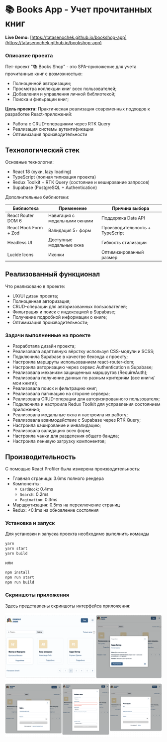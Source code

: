 # 📚 Books App - Учет прочитанных книг
**Live Demo:** [https://tatasenochek.github.io/bookshop-app](https://tatasenochek.github.io/bookshop-app)

### Описание проекта

Пет-проект "📚 Books Shop" - это SPA-приложение для учета прочитанных книг с возможностью:
- Полноценной авторизации;
- Просмотра коллекции книг всех пользователей;
- Добавления и управления личной библиотекой;
- Поиска и фильрации книг;

**Цель проекта:** Практическая реализация современных подходов к разработке React-приложений:
- Работа с CRUD-операциями через RTK Query
- Реализация системы аутентификации
- Оптимизация производительности

## Технологический стек

Основные технологии:
- React 18 (хуки, lazy loading)
- TypeScript (полная типизация проекта)
- Redux Toolkit + RTK Query (состояние и кеширование запросов)
- Supabase (PostgreSQL + Authentication)

Дополнительные библиотеки:

| Библиотека          | Применение                          | Причина выбора                     |
|---------------------|------------------------------------|-----------------------------------|
| React Router DOM 6   | Навигация с модальными окнами       | Поддержка Data API                |
| React Hook Form + Zod| Валидация 5+ форм                   | Производительность + TypeScript   |
| Headless UI          | Доступные модальные окна            | Гибкость стилизации               |
| Lucide Icons        | Иконки                              | Оптимизированный размер           |

## Реализованный функционал

Что реализовано в проекте:
- UX/UI дизан проекта;
- Полноценная авторизация;
- CRUD-операции для авторизованных пользователей;
- Фильтрация и поиск с индексацией в Supabase;
- Получение подробной информации о книге;
- Оптимизация производительности; 
 
### Задачи выполненные на проекте

- Разработала дизайн проекта;
- Реализовала адаптивную вёрстку используя CSS-модули и SCSS;
- Подключила Supabase в качестве бекэнда к проекту;
- Настроила маршруты использованием react-router-dom;
- Настроила авторизацию через сервис Authentication в Supabase;
- Реализовала механизм защищенных маршрутов (RequireAuth);
- Реализовала получение данных по разным критериям (все книги/ мои книги);
- Реализовала поиск и фильтрацию книг;
- Реализовала пагинацию на стороне сервера;
- Реализовала CRUD-операции для авторизированного пользователя;
- Подключила и настроила Redux Toolkit для усправления состоянием приложения;
- Реализовала модальные окна и настроила их работу;
- Реализовала взаимодействие с Supabase через RTK Query;
- Настроила кэширование и инвалидацию;
- Реализовала валидацию всех форм;
- Настроила чанки для разделения общего бандла;
- Настроила ленивую загрузку компонентов;

## Производительность

С помощью React Profiler была измерена производительность:
- Главная страница: 3.6ms полного рендера
- Компоненты:
  - `CardBook`: 0.4ms
  - `Search`: 0.2ms 
  - `Pagination`: 0.3ms
- Маршрутизация: 0.5ms на переключение страниц
- Redux: <0.1ms на обновление состояния

### Установка и запуск

Для установки и запуска проекта необходимо выполнить команды

```
yarn 
yarn start 
yarn build
```

или

```
npm install 
npm run start 
npm run build
```

### Скриншоты приложения

Здесь представлены скриншоты интерфейса приложения:

![Основные страницы](./public/screen/home&book.png)
![Добавление и авторизация](./public/screen/add&auth.png)
